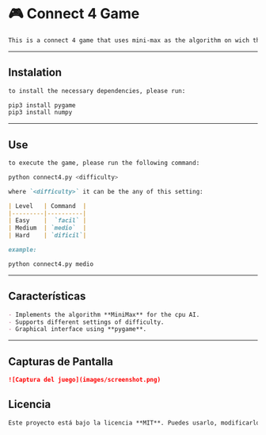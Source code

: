 # 🎮 Connect 4 Game

```markdown
This is a connect 4 game that uses mini-max as the algorithm on wich the cp operates
```

---

## Instalation

```markdown
to install the necessary dependencies, please run:
```

```bash
pip3 install pygame
pip3 install numpy
```

---

## Use

```markdown
to execute the game, please run the following command:
```

```bash
python connect4.py <difficulty>
```

```markdown
where `<difficulty>` it can be the any of this setting:
```

```markdown
| Level   | Command  |
|---------|----------|
| Easy    |  `facil` |
| Medium  | `medio`  |
| Hard    | `dificil`|
```

```markdown
example:
```

```bash
python connect4.py medio
```

---

## Características

```markdown
- Implements the algorithm **MiniMax** for the cpu AI.  
- Supports different settings of difficulty.  
- Graphical interface using **pygame**.  
```

---

## Capturas de Pantalla
```markdown
![Captura del juego](images/screenshot.png)
```

## Licencia

```markdown
Este proyecto está bajo la licencia **MIT**. Puedes usarlo, modificarlo y compartirlo libremente.  
```
